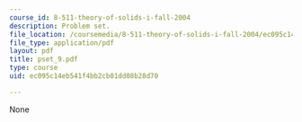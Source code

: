 ```yaml
---
course_id: 8-511-theory-of-solids-i-fall-2004
description: Problem set.
file_location: /coursemedia/8-511-theory-of-solids-i-fall-2004/ec095c14eb541f4bb2cb01dd08b28d70_pset_9.pdf
file_type: application/pdf
layout: pdf
title: pset_9.pdf
type: course
uid: ec095c14eb541f4bb2cb01dd08b28d70

---
```

None